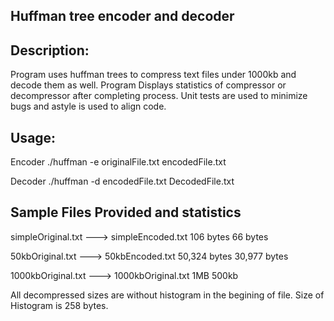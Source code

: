 Huffman tree encoder and decoder
--------------------------------

Description:
------------
Program uses huffman trees to compress text files under 1000kb and decode them as well.
Program Displays statistics of compressor or decompressor after completing process.
Unit tests are used to minimize bugs and astyle is used to align code.

Usage:
------
Encoder
./huffman -e originalFile.txt encodedFile.txt

Decoder
./huffman -d encodedFile.txt DecodedFile.txt

Sample Files Provided and statistics
-------------------------------------
simpleOriginal.txt ---> simpleEncoded.txt
106 bytes               66 bytes


50kbOriginal.txt   ---> 50kbEncoded.txt
50,324 bytes            30,977 bytes


1000kbOriginal.txt ---> 1000kbOriginal.txt
1MB                     500kb

All decompressed sizes are without histogram in the begining of file. 
Size of Histogram is 258 bytes.



